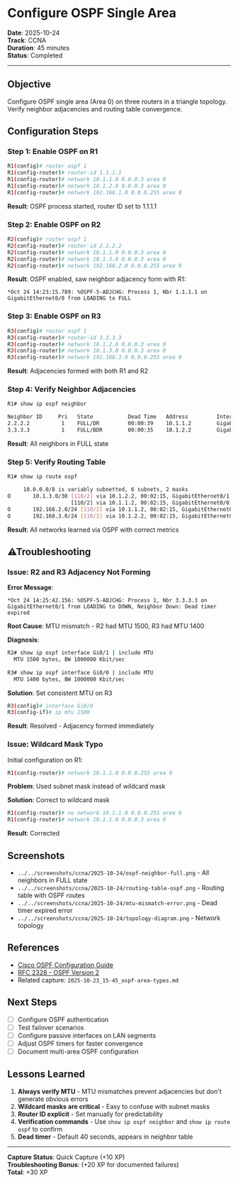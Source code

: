 # Configure OSPF Single Area

**Date**: 2025-10-24  
**Track**: CCNA  
**Duration**: 45 minutes  
**Status**: Completed

---

## Objective

Configure OSPF single area (Area 0) on three routers in a triangle topology. Verify neighbor adjacencies and routing table convergence.

## Configuration Steps

### Step 1: Enable OSPF on R1

```bash
R1(config)# router ospf 1
R1(config-router)# router-id 1.1.1.1
R1(config-router)# network 10.1.1.0 0.0.0.3 area 0
R1(config-router)# network 10.1.2.0 0.0.0.3 area 0
R1(config-router)# network 192.168.1.0 0.0.0.255 area 0
```

**Result**: OSPF process started, router ID set to 1.1.1.1

### Step 2: Enable OSPF on R2

```bash
R2(config)# router ospf 1
R2(config-router)# router-id 2.2.2.2
R2(config-router)# network 10.1.1.0 0.0.0.3 area 0
R2(config-router)# network 10.1.3.0 0.0.0.3 area 0
R2(config-router)# network 192.168.2.0 0.0.0.255 area 0
```

**Result**: OSPF enabled, saw neighbor adjacency form with R1:
```
*Oct 24 14:23:15.789: %OSPF-5-ADJCHG: Process 1, Nbr 1.1.1.1 on GigabitEthernet0/0 from LOADING to FULL
```

### Step 3: Enable OSPF on R3

```bash
R3(config)# router ospf 1
R3(config-router)# router-id 3.3.3.3
R3(config-router)# network 10.1.2.0 0.0.0.3 area 0
R3(config-router)# network 10.1.3.0 0.0.0.3 area 0
R3(config-router)# network 192.168.3.0 0.0.0.255 area 0
```

**Result**: Adjacencies formed with both R1 and R2

### Step 4: Verify Neighbor Adjacencies

```bash
R1# show ip ospf neighbor

Neighbor ID     Pri   State           Dead Time   Address         Interface
2.2.2.2          1    FULL/DR         00:00:39    10.1.1.2        GigabitEthernet0/0
3.3.3.3          1    FULL/BDR        00:00:35    10.1.2.2        GigabitEthernet0/1
```

**Result**: All neighbors in FULL state

### Step 5: Verify Routing Table

```bash
R1# show ip route ospf

     10.0.0.0/8 is variably subnetted, 6 subnets, 2 masks
O       10.1.3.0/30 [110/2] via 10.1.2.2, 00:02:15, GigabitEthernet0/1
                    [110/2] via 10.1.1.2, 00:02:15, GigabitEthernet0/0
O       192.168.2.0/24 [110/2] via 10.1.1.2, 00:02:15, GigabitEthernet0/0
O       192.168.3.0/24 [110/2] via 10.1.2.2, 00:02:15, GigabitEthernet0/1
```

**Result**: All networks learned via OSPF with correct metrics

## ⚠Troubleshooting

### Issue: R2 and R3 Adjacency Not Forming

**Error Message**:
```
*Oct 24 14:25:42.156: %OSPF-5-ADJCHG: Process 1, Nbr 3.3.3.3 on GigabitEthernet0/1 from LOADING to DOWN, Neighbor Down: Dead timer expired
```

**Root Cause**: MTU mismatch - R2 had MTU 1500, R3 had MTU 1400

**Diagnosis**:
```bash
R2# show ip ospf interface Gi0/1 | include MTU
  MTU 1500 bytes, BW 1000000 Kbit/sec
  
R3# show ip ospf interface Gi0/0 | include MTU
  MTU 1400 bytes, BW 1000000 Kbit/sec
```

**Solution**: Set consistent MTU on R3

```bash
R3(config)# interface Gi0/0
R3(config-if)# ip mtu 1500
```

**Result**: Resolved - Adjacency formed immediately

### Issue: Wildcard Mask Typo

Initial configuration on R1:
```bash
R1(config-router)# network 10.1.1.0 0.0.0.255 area 0
```

**Problem**: Used subnet mask instead of wildcard mask

**Solution**: Correct to wildcard mask
```bash
R1(config-router)# no network 10.1.1.0 0.0.0.255 area 0
R1(config-router)# network 10.1.1.0 0.0.0.3 area 0
```

**Result**: Corrected

## Screenshots

- `../../screenshots/ccna/2025-10-24/ospf-neighbor-full.png` - All neighbors in FULL state
- `../../screenshots/ccna/2025-10-24/routing-table-ospf.png` - Routing table with OSPF routes
- `../../screenshots/ccna/2025-10-24/mtu-mismatch-error.png` - Dead timer expired error
- `../../screenshots/ccna/2025-10-24/topology-diagram.png` - Network topology

## References

- [Cisco OSPF Configuration Guide](https://www.cisco.com/c/en/us/td/docs/ios-xml/ios/iproute_ospf/configuration/xe-16/iro-xe-16-book/iro-cfg.html)
- [RFC 2328 - OSPF Version 2](https://www.rfc-editor.org/rfc/rfc2328)
- Related capture: `2025-10-23_15-45_ospf-area-types.md`

## Next Steps

- [ ] Configure OSPF authentication
- [ ] Test failover scenarios
- [ ] Configure passive interfaces on LAN segments
- [ ] Adjust OSPF timers for faster convergence
- [ ] Document multi-area OSPF configuration

## Lessons Learned

1. **Always verify MTU** - MTU mismatches prevent adjacencies but don't generate obvious errors
2. **Wildcard masks are critical** - Easy to confuse with subnet masks
3. **Router ID explicit** - Set manually for predictability
4. **Verification commands** - Use `show ip ospf neighbor` and `show ip route ospf` to confirm
5. **Dead timer** - Default 40 seconds, appears in neighbor table

---

**Capture Status**: Quick Capture (+10 XP)  
**Troubleshooting Bonus**: (+20 XP for documented failures)  
**Total**: +30 XP
